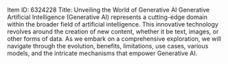 Item ID: 6324228
Title: Unveiling the World of Generative AI
Generative Artificial Intelligence (Generative AI) represents a cutting-edge domain within the broader field of artificial intelligence. This innovative technology revolves around the creation of new content, whether it be text, images, or other forms of data. As we embark on a comprehensive exploration, we will navigate through the evolution, benefits, limitations, use cases, various models, and the intricate mechanisms that empower Generative AI.
